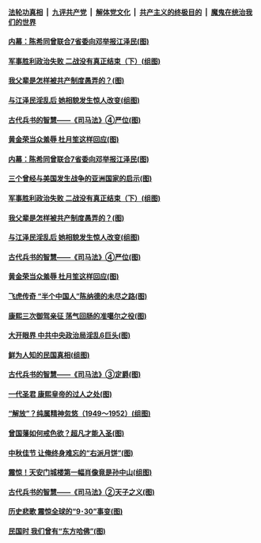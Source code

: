 ####  [法轮功真相](../../../../basic/blob/master/README.md?t=10060802) &nbsp;|&nbsp; [九评共产党](../../../../9ping.md/blob/master/README.md?t=10060802) &nbsp;|&nbsp; [解体党文化](../../../../jtdwh.md/blob/master/README.md?t=10060802)  &nbsp;|&nbsp; [共产主义的终极目的](../../../../gczydzjmd.md/blob/master/README.md?t=10060802) &nbsp;|&nbsp; [魔鬼在统治我们的世界](../../../../mgztzwmdsj.md/blob/master/README.md?t=10060802) 

#### [内幕：陈希同曾联合7省委向邓举报江泽民(图)](../pages/p6/948089.md?t=10060802) 

#### [军事胜利政治失败 二战没有真正结束（下）(组图)](../pages/p6/944785.md?t=10060802) 

#### [我父辈是怎样被共产制度愚弄的？(图)](../pages/p6/947383.md?t=10060802) 

#### [与江泽民淫乱后 她相貌发生惊人改变(组图)](../pages/p6/948182.md?t=10060802) 

#### [古代兵书的智慧——《司马法》④严位(图)](../pages/p6/947113.md?t=10060802) 

#### [黄金荣当众羞辱 杜月笙这样回应(图)](../pages/p6/947386.md?t=10060802) 

#### [内幕：陈希同曾联合7省委向邓举报江泽民(图)](../pages/p6/948089.md?t=10060802) 

#### [三个曾经与美国发生战争的亚洲国家的启示(图)](../pages/p6/948238.md?t=10060802) 

#### [军事胜利政治失败 二战没有真正结束（下）(组图)](../pages/p6/944785.md?t=10060802) 

#### [我父辈是怎样被共产制度愚弄的？(图)](../pages/p6/947383.md?t=10060802) 

#### [与江泽民淫乱后 她相貌发生惊人改变(组图)](../pages/p6/948182.md?t=10060802) 

#### [古代兵书的智慧——《司马法》④严位(图)](../pages/p6/947113.md?t=10060802) 

#### [黄金荣当众羞辱 杜月笙这样回应(图)](../pages/p6/947386.md?t=10060802) 

#### [飞虎传奇 “半个中国人”陈纳德的未尽之路(图)](../pages/p6/934964.md?t=10060802) 

#### [康熙三次御驾亲征 荡气回肠的准噶尔之役(图)](../pages/p6/947338.md?t=10060802) 

#### [大开眼界 中共中央政治局淫乱6巨头(图)](../pages/p6/947435.md?t=10060802) 

#### [鲜为人知的民国真相(组图)](../pages/p6/947477.md?t=10060802) 

#### [古代兵书的智慧——《司马法》③定爵(图)](../pages/p6/947111.md?t=10060802) 

#### [一代圣君 康熙皇帝的过人之处(图)](../pages/p6/874870.md?t=10060802) 

#### [“解放”？纯属精神忽悠（1949～1952）(组图)](../pages/p6/947382.md?t=10060802) 

#### [曾国藩如何戒色欲？超凡才能入圣(图)](../pages/p6/908904.md?t=10060802) 

#### [中秋佳节 让俺终身难忘的“右派月饼”(图)](../pages/p6/946665.md?t=10060802) 

#### [震惊！天安门城楼第一幅肖像竟是孙中山(组图)](../pages/p6/947523.md?t=10060802) 

#### [古代兵书的智慧——《司马法》②天子之义(图)](../pages/p6/947110.md?t=10060802) 

#### [历史悲歌 震惊全球的“9･30”事变(图)](../pages/p6/930030.md?t=10060802) 

#### [民国时 我们曾有“东方哈佛”(图)](../pages/p6/947030.md?t=10060802) 

